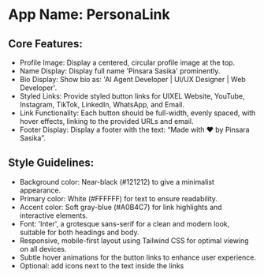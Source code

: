 # **App Name**: PersonaLink

## Core Features:

- Profile Image: Display a centered, circular profile image at the top.
- Name Display: Display full name 'Pinsara Sasika' prominently.
- Bio Display: Show bio as: 'AI Agent Developer | UI/UX Designer | Web Developer'.
- Styled Links: Provide styled button links for UIXEL Website, YouTube, Instagram, TikTok, LinkedIn, WhatsApp, and Email.
- Link Functionality: Each button should be full-width, evenly spaced, with hover effects, linking to the provided URLs and email.
- Footer Display: Display a footer with the text: “Made with ❤️ by Pinsara Sasika”.

## Style Guidelines:

- Background color: Near-black (#121212) to give a minimalist appearance.
- Primary color: White (#FFFFFF) for text to ensure readability.
- Accent color: Soft gray-blue (#A0B4C7) for link highlights and interactive elements.
- Font: 'Inter', a grotesque sans-serif for a clean and modern look, suitable for both headings and body.
- Responsive, mobile-first layout using Tailwind CSS for optimal viewing on all devices.
- Subtle hover animations for the button links to enhance user experience.
- Optional: add icons next to the text inside the links